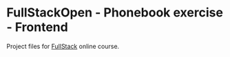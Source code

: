 # FullStackOpen - Phonebook exercise - Frontend

Project files for [FullStack](https://fullstackopen.com/) online course.
